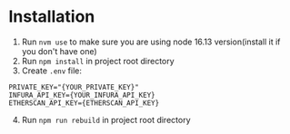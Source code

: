 # Installation

1. Run `nvm use` to make sure you are using node 16.13 version(install it if you don't have one)
2. Run `npm install` in project root directory
3. Create `.env` file:

```
PRIVATE_KEY="{YOUR_PRIVATE_KEY}"
INFURA_API_KEY={YOUR_INFURA_API_KEY}
ETHERSCAN_API_KEY={ETHERSCAN_API_KEY}
```

4. Run `npm run rebuild` in project root directory